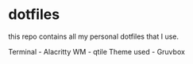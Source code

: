 # dotfiles
this repo contains all my personal dotfiles that I use. 


Terminal  - Alacritty
WM - qtile
Theme used  - Gruvbox 

